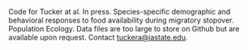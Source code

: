 Code for Tucker at al. In press. Species-specific demographic and behavioral responses to food availability during migratory stopover. Population Ecology.
Data files are too large to store on Github but are available upon request. Contact tuckera@iastate.edu.